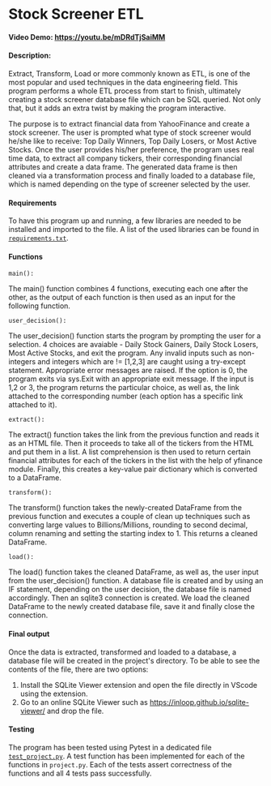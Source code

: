 # Stock Screener ETL

#### **Video Demo:** <https://youtu.be/mDRdTjSaiMM>

#### **Description:**

Extract, Transform, Load or more commonly known as ETL, is one of the most popular and used techniques in the data engineering field.
This program performs a whole ETL process from start to finish, ultimately creating a stock screener database file which can be SQL queried. Not only that, but it adds an extra twist by making the program interactive.

The purpose is to extract financial data from YahooFinance and create a stock screener. The user is prompted what type of stock screener would he/she like to receive: Top Daily Winners, Top Daily Losers, or Most Active Stocks. Once the user provides his/her preference, the program uses real time data, to extract all company tickers, their corresponding financial attributes and create a data frame. The generated data frame is then cleaned via a transformation process and finally loaded to a database file, which is named depending on the type of screener selected by the user.

#### **Requirements**

To have this program up and running, a few libraries are needed to be installed and imported to the file. A list of the used libraries can be found in [``requirements.txt``](/workspaces/155151931/project/requirements.txt).

#### **Functions**

``main():``

The main() function combines 4 functions, executing each one after the other, as the output of each function is then used as an input for the following function.

``user_decision():``

The user_decision() function starts the program by prompting the user for a selection. 4 choices are avaiable - Daily Stock Gainers, Daily Stock Losers, Most Active Stocks,  and exit the program. Any invalid inputs such as non-integers and integers which are != [1,2,3] are caught using a try-except statement. Appropriate error messages are raised.
If the option is 0, the program exits via sys.Exit with an appropriate exit message.
If the input is 1,2 or 3, the program returns the particular choice, as well as, the link attached to the corresponding number (each option has a specific link attached to it).

``extract():``

The extract() function takes the link from the previous function and reads it as an HTML file. Then it proceeds to take all of the tickers from the HTML and put them in a list. A list comprehension is then used to return certain financial attributes for each of the tickers in the list with the help of yfinance module. Finally, this creates a key-value pair dictionary which is converted to a DataFrame.

``transform():``

The transform() function takes the newly-created DataFrame from the previous function and executes a couple of clean up techniques such as converting large values to Billions/Millions, rounding to second decimal, column renaming and setting the starting index to 1. This returns a cleaned DataFrame.

``load():``

The load() function takes the cleaned DataFrame, as well as, the user input from the user_decision() function. A database file is created and by using an IF statement, depending on the user decision, the database file is named accordingly. Then an sqlite3 connection is created. We load the cleaned DataFrame to the newly created database file, save it and finally close the connection.

#### **Final output**

Once the data is extracted, transformed and loaded to a database, a database file will be created in the project's directory. To be able to see the contents of the file, there are two options:

1. Install the SQLite Viewer extension and open the file directly in VScode using the extension.
2. Go to an online SQLite Viewer such as https://inloop.github.io/sqlite-viewer/ and drop the file.

#### **Testing**

The program has been tested using Pytest in a dedicated file [``test_project.py``](/workspaces/155151931/project/test_project.py). A test function has been implemented for each of the functions in ``project.py``. Each of the tests assert correctness of the functions and all 4 tests pass successfully.

